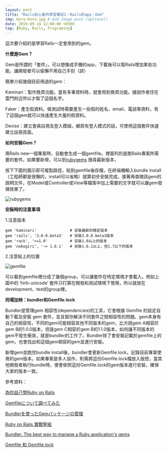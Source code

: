```yaml
---
layout: post
title: "Rails初心者的學習筆記2：Rails的app：Gem"
img: bora-bora.jpg # Add image post (optional)
date: 2019-09-14 12:00:00 +0300
tag: [Ruby, Rails, Programing]
---
```

這次要介紹的是學習Rails一定會用到的gem。

**什麼是Gem？**

Gem是所謂的「套件」，可以想像成手機的app，下載後可以幫Rails增加某些功能，讓開發者可以偷懶不用自己手刻（誤）

簡單介紹幾個目前用過的gem：

Kaminari：製作換頁功能。當有多筆資料時，就會用到換頁功能。據說作者住在雷門附近所以才取了這個名字。

Faker：產生假資料。做測試時需要產生一些假的姓名、email、電話等資料，有了這個gem就可以快速產生大量的假資料。

Devise：建立會員註冊及登入模組，網頁有登入模式的話，可使用這個套件快速建立註冊頁面。

**如何安裝Gem？**

用Rails new一個專案時，自動會生成一個gemfile。裡面列的是跑Rails專案所需要的套件。如果要新增，可以到[rubygems](https://rubygems.org/) 搜尋最新版本，

按下下圖的圖示即可複製路徑，貼到gemfile後存檔，在終端機輸入bundle install（工程師都是很懶的，install可以省略）就算初步安裝完成。接著再查閱該gem的說明文件，在Model或Controller或View等檔案中加上需要的文字就可以讓gem發揮效果了。

![rubygems](https://i.imgur.com/5AcpHQ4.png)

**安裝時的注意事項**

1.注意版本
```
gem 'kaminari'               # 安裝最新的穩定版本
gem 'rails', '3.0.0.beta3'   # 安裝3.0.0.beta3版本
gem 'rack', '>=1.0'          # 安裝1.0以上的版本
gem 'nokogiri', '~> 1.6.1'   # 安裝1.6.1以上，但1.7以下的版本
```


2.注意貼上的位置

![gemfile](https://i.imgur.com/6vQSBTW.png)

可以看到gemfile裡分成了幾個group，可以讓套件在特定環境才會載入。例如上圖中的 ’hirb-unicode’ 套件只打算在開發和測試環境下使用，所以就放在development、test的group裡。

**同場加映：bundler和Gemfile.lock**

Bundler是管理gem 相容性(dependencies)的工具，它會根據 Gemfile 的設定自動下載及安裝 gem 套件，並且幫你解決不同套件之間相容性的問題。gem本身有自己的相容性，不同的gem可能相容其他不同版本的gem，比方說gem A相容於gem B的1.0.0版本，但是gem C相容於gem B的1.1.0版本，如何讓不同版本的gem不發生衝突，就是bundler的工作了。Bundler除了會安裝記載於gemfile上的gem，也會找出和這個gem相容的gem並進行安裝。

新增gem並跑完bundle install後，bundler會更新Gemfile.lock，記錄目前專案使用的gem版本。如果專案是多人協作，則需將這份Gemfile.lock檔放入版控，當其他開發者執行bundle時，便會依照這份Gemfile.lock的gem版本進行安裝，確保大家的版本一致。

參考資料：

[為你自己學Ruby on Rails](https://railsbook.tw/chapters/09-using-gems.html)

[Gemfileについて調べてみた](http://xxxcaqui.hatenablog.com/entry/2013/02/11/013421)

[Bundlerを使ったGemパッケージの管理](https://www.javadrive.jp/rails/ini/index2.html)

[Ruby on Rails 實戰聖經](https://ihower.tw/rails/environments-and-bundler.html)

[Bundler: The best way to manage a Ruby application's gems](https://bundler.io/v1.7/rationale.html)

[Gemfile 和 Gemfile.lock](https://www.jianshu.com/p/bcbb278e9208)